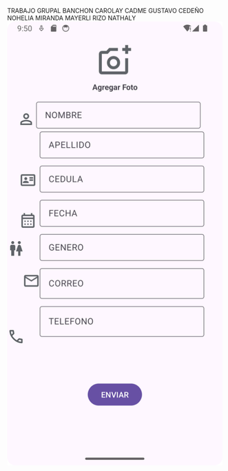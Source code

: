 TRABAJO GRUPAL
BANCHON CAROLAY
CADME GUSTAVO
CEDEÑO NOHELIA
MIRANDA MAYERLI
RIZO NATHALY
<img src="CAPTURA1.png" heigth="500" width="500"/>
